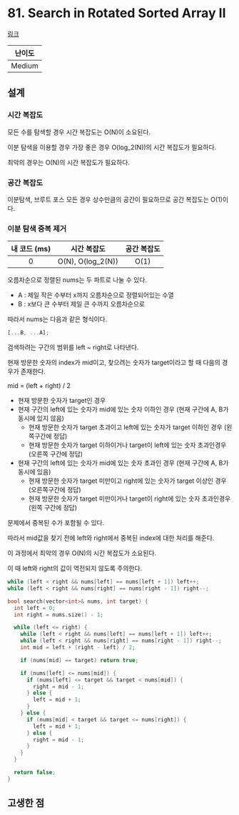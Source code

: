 # 81. Search in Rotated Sorted Array II

[링크](https://leetcode.com/problems/search-in-rotated-sorted-array-ii/)

| 난이도 |
| :----: |
| Medium |

## 설계

### 시간 복잡도

모든 수를 탐색할 경우 시간 복잡도는 O(N)이 소요된다.

이분 탐색을 이용할 경우 가장 좋은 경우 O(log_2(N))의 시간 복잡도가 필요하다.

최악의 경우는 O(N)의 시간 복잡도가 필요하다.

### 공간 복잡도

이분탐색, 브루트 포스 모든 경우 상수만큼의 공간이 필요하므로 공간 복잡도는 O(1)이다.

### 이분 탐색 중복 제거

| 내 코드 (ms) |    시간 복잡도    | 공간 복잡도 |
| :----------: | :---------------: | :---------: |
|      0       | O(N), O(log_2(N)) |    O(1)     |

오름차순으로 정렬된 nums는 두 파트로 나눌 수 있다.

- A : 제일 작은 수부터 x까지 오름차순으로 정렬되어있는 수열
- B : x보다 큰 수부터 제일 큰 수까지 오름차순으로

따라서 nums는 다음과 같은 형식이다.

```javascript
[...B, ...A];
```

검색하려는 구간의 범위를 left ~ right로 나타낸다.

현재 방문한 숫자의 index가 mid이고, 찾으려는 숫자가 target이라고 할 때 다음의 경우가 존재한다.

mid = (left + right) / 2

- 현재 방문한 숫자가 target인 경우
- 현재 구간의 left에 있는 숫자가 mid에 있는 숫자 이하인 경우 (현재 구간에 A, B가 동시에 있지 않음)
  - 현재 방문한 숫자가 target 초과이고 left에 있는 숫자가 target 이하인 경우 (왼쪽구간에 정답)
  - 현재 방문한 숫자가 target 이하이거나 target이 left에 있는 숫자 초과인경우 (오른쪽 구간에 정답)
- 현재 구간의 left에 있는 숫자가 mid에 있는 숫자 초과인 경우 (현재 구간에 A, B가 동시에 있음)
  - 현재 방문한 숫자가 target 미만이고 right에 있는 숫자가 target 이상인 경우 (오른쪽구간에 정답)
  - 현재 방문한 숫자가 target 미만이거나 target이 right에 있는 숫자 초과인경우 (왼쪽 구간에 정답)

문제에서 중복된 수가 포함될 수 있다.

따라서 mid값을 찾기 전에 left와 right에서 중복된 index에 대한 처리를 해준다.

이 과정에서 최악의 경우 O(N)의 시간 복잡도가 소요된다.

이 때 left와 right의 값이 역전되지 않도록 주의한다.

```cpp
while (left < right && nums[left] == nums[left + 1]) left++;
while (left < right && nums[right] == nums[right - 1]) right--;
```

```cpp
bool search(vector<int>& nums, int target) {
  int left = 0;
  int right = nums.size() - 1;

  while (left <= right) {
    while (left < right && nums[left] == nums[left + 1]) left++;
    while (left < right && nums[right] == nums[right - 1]) right--;
    int mid = left + (right - left) / 2;

    if (nums[mid] == target) return true;

    if (nums[left] <= nums[mid]) {
      if (nums[left] <= target && target < nums[mid]) {
        right = mid - 1;
      } else {
        left = mid + 1;
      }
    } else {
      if (nums[mid] < target && target <= nums[right]) {
        left = mid + 1;
      } else {
        right = mid - 1;
      }
    }
  }

  return false;
}
```

## 고생한 점
